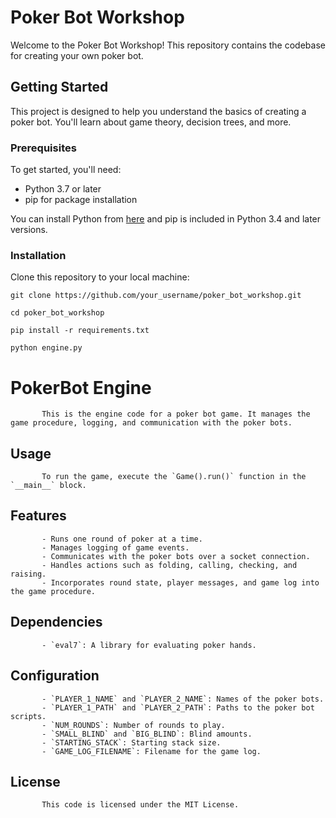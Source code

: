 # Poker Bot Workshop

Welcome to the Poker Bot Workshop! This repository contains the codebase for creating your own poker bot.

## Getting Started

This project is designed to help you understand the basics of creating a poker bot. You'll learn about game theory, decision trees, and more.

### Prerequisites

To get started, you'll need:

- Python 3.7 or later
- pip for package installation

You can install Python from [here](https://www.python.org/downloads/) and pip is included in Python 3.4 and later versions.

### Installation

Clone this repository to your local machine:

`git clone https://github.com/your_username/poker_bot_workshop.git`

`cd poker_bot_workshop`

`pip install -r requirements.txt`

`python engine.py`

# PokerBot Engine

           This is the engine code for a poker bot game. It manages the game procedure, logging, and communication with the poker bots.

## Usage

           To run the game, execute the `Game().run()` function in the `__main__` block.

## Features

           - Runs one round of poker at a time.
           - Manages logging of game events.
           - Communicates with the poker bots over a socket connection.
           - Handles actions such as folding, calling, checking, and raising.
           - Incorporates round state, player messages, and game log into the game procedure.

## Dependencies

           - `eval7`: A library for evaluating poker hands.

## Configuration

           - `PLAYER_1_NAME` and `PLAYER_2_NAME`: Names of the poker bots.
           - `PLAYER_1_PATH` and `PLAYER_2_PATH`: Paths to the poker bot scripts.
           - `NUM_ROUNDS`: Number of rounds to play.
           - `SMALL_BLIND` and `BIG_BLIND`: Blind amounts.
           - `STARTING_STACK`: Starting stack size.
           - `GAME_LOG_FILENAME`: Filename for the game log.

## License

           This code is licensed under the MIT License.
